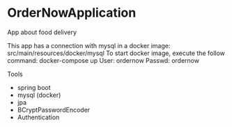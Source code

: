 # OrderNowApplication
App about food delivery

This app has a connection with mysql in a docker image: src/main/resources/docker/mysql
To start docker image, execute the follow command: docker-compose up
User: ordernow
Passwd: ordernow

Tools
* spring boot
* mysql (docker)
* jpa
* BCryptPasswordEncoder
* Authentication
